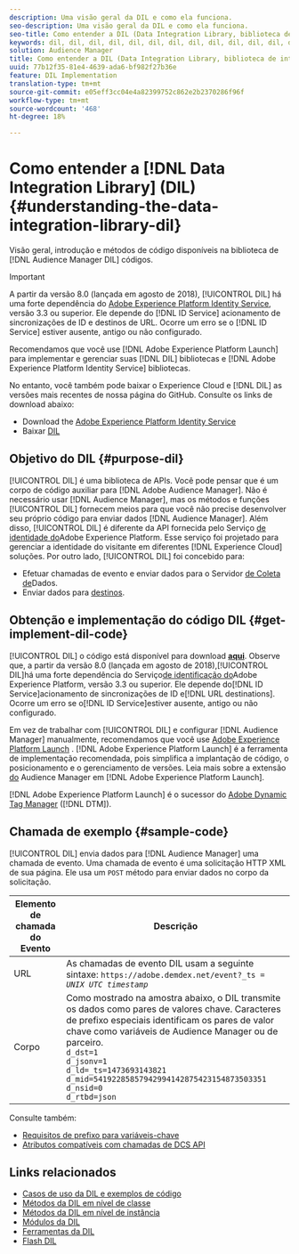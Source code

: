 ```yaml
---
description: Uma visão geral da DIL e como ela funciona.
seo-description: Uma visão geral da DIL e como ela funciona.
seo-title: Como entender a DIL (Data Integration Library, biblioteca de integração de dados)
keywords: dil, dil, dil, dil, dil, dil, dil, dil, dil, dil, dil, dil, dil, dil, dil, dil, dil, dil, dil, dil, dil, dil, dil, dil, dil, dil, dil, dil, dil, dil, dil, dil, dil, dil,
solution: Audience Manager
title: Como entender a DIL (Data Integration Library, biblioteca de integração de dados)
uuid: 77b12f35-81e4-4639-ada6-bf982f27b36e
feature: DIL Implementation
translation-type: tm+mt
source-git-commit: e05eff3cc04e4a82399752c862e2b2370286f96f
workflow-type: tm+mt
source-wordcount: '468'
ht-degree: 18%

---
```



# Como entender a [!DNL Data Integration Library] (DIL){#understanding-the-data-integration-library-dil}

Visão geral, introdução e métodos de código disponíveis na biblioteca de [!DNL Audience Manager DIL] códigos.

>[!IMPORTANT]
>
>A partir da versão 8.0 (lançada em agosto de 2018), [!UICONTROL DIL] há uma forte dependência do [Adobe Experience Platform Identity Service](https://docs.adobe.com/content/help/pt-BR/id-service/using/home.html), versão 3.3 ou superior. Ele depende do [!DNL ID Service] acionamento de sincronizações de ID e destinos de URL. Ocorre um erro se o [!DNL ID Service] estiver ausente, antigo ou não configurado.
>
>Recomendamos que você use [!DNL Adobe Experience Platform Launch] para implementar e gerenciar suas [!DNL DIL] bibliotecas e [!DNL Adobe Experience Platform Identity Service] bibliotecas.

No entanto, você também pode baixar o Experience Cloud e [!DNL DIL] as versões mais recentes de nossa página do GitHub. Consulte os links de download abaixo:

* Download the [Adobe Experience Platform Identity Service](https://github.com/Adobe-Marketing-Cloud/id-service/releases)
* Baixar [DIL](https://github.com/Adobe-Marketing-Cloud/dil/releases)

## Objetivo do DIL {#purpose-dil}

[!UICONTROL DIL] é uma biblioteca de APIs. Você pode pensar que é um corpo de código auxiliar para [!DNL Adobe Audience Manager]. Não é necessário usar [!DNL Audience Manager], mas os métodos e funções [!UICONTROL DIL] fornecem meios para que você não precise desenvolver seu próprio código para enviar dados [!DNL Audience Manager]. Além disso, [!UICONTROL DIL] é diferente da API fornecida pelo Serviço [de identidade do](https://docs.adobe.com/content/help/en/id-service/using/home.html)Adobe Experience Platform. Esse serviço foi projetado para gerenciar a identidade do visitante em diferentes [!DNL Experience Cloud] soluções. Por outro lado, [!UICONTROL DIL] foi concebido para:

* Efetuar chamadas de evento e enviar dados para o Servidor [de Coleta de](../reference/system-components/components-data-collection.md)Dados.
* Enviar dados para [destinos](../features/destinations/destinations.md).

## Obtenção e implementação do código DIL {#get-implement-dil-code}

[!UICONTROL DIL] o código está disponível para download **[aqui](https://github.com/Adobe-Marketing-Cloud/dil/releases)**. Observe que, a partir da versão 8.0 (lançada em agosto de 2018),[!UICONTROL DIL]há uma forte dependência do Serviço[de identificação do](https://docs.adobe.com/content/help/en/id-service/using/home.html)Adobe Experience Platform, versão 3.3 ou superior. Ele depende do[!DNL ID Service]acionamento de sincronizações de ID e[!DNL URL destinations]. Ocorre um erro se o[!DNL ID Service]estiver ausente, antigo ou não configurado.

Em vez de trabalhar com [!UICONTROL DIL] e configurar [!DNL Audience Manager] manualmente, recomendamos que você use [Adobe Experience Platform Launch](https://docs.adobelaunch.com/) . [!DNL Adobe Experience Platform Launch] é a ferramenta de implementação recomendada, pois simplifica a implantação de código, o posicionamento e o gerenciamento de versões. Leia mais sobre a extensão [do](https://docs.adobelaunch.com/extension-reference/web/adobe-audience-manager-extension) Audience Manager em [!DNL Adobe Experience Platform Launch].

[!DNL Adobe Experience Platform Launch] é o sucessor do [Adobe Dynamic Tag Manager](https://docs.adobe.com/content/help/en/dtm/using/c-overview.html) ([!DNL DTM]).

## Chamada de exemplo {#sample-code}

[!UICONTROL DIL] envia dados para [!DNL Audience Manager] uma chamada de evento. Uma chamada de evento é uma solicitação HTTP XML de sua página. Ele usa um `POST` método para enviar dados no corpo da solicitação.

| Elemento de chamada do Evento | Descrição |
|--- |--- |
| URL | As chamadas de evento DIL usam a seguinte sintaxe: `https://adobe.demdex.net/event?_ts =` *`UNIX UTC timestamp`* |
| Corpo | Como mostrado na amostra abaixo, o DIL transmite os dados como pares de valores chave. Caracteres de prefixo especiais identificam os pares de valor chave como variáveis de Audience Manager ou de parceiro.<br>`d_dst=1`<br>`d_jsonv=1`<br>`d_ld=_ts=1473693143821`<br>`d_mid=54192285857942994142875423154873503351`<br>`d_nsid=0`<br>`d_rtbd=json`<br> |

Consulte também:
* [Requisitos de prefixo para variáveis-chave](../features/traits/trait-variable-prefixes.md)
* [Atributos compatíveis com chamadas de DCS API](../api/dcs-intro/dcs-api-reference/dcs-keys.md)

## Links relacionados

* [Casos de uso da DIL e exemplos de código](/help/using/dil/dil-use-cases.md)
* [Métodos da DIL em nível de classe ](/help/using/dil/dil-class-overview/dil-start.md)
* [Métodos da DIL em nível de instância](/help/using/dil/dil-instance-methods.md)
* [Módulos da DIL](/help/using/dil/dil-modules.md)
* [Ferramentas da DIL](/help/using/dil/dil-tools.md)
* [Flash DIL](/help/using/dil/dil-flash.md)